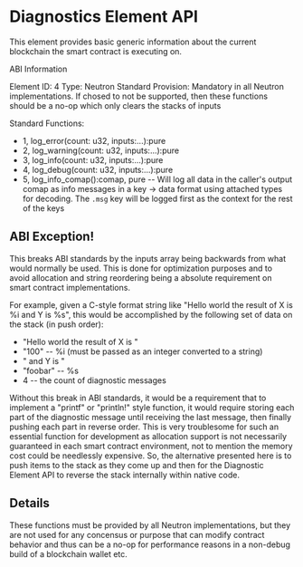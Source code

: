 # Diagnostics Element API

This element provides basic generic information about the current blockchain the smart contract is executing on.

ABI Information

Element ID: 4
Type: Neutron Standard
Provision: Mandatory in all Neutron implementations. If chosed to not be supported, then these functions should be a no-op which only clears the stacks of inputs

Standard Functions:

* 1, log_error(count: u32, inputs:...):pure
* 2, log_warning(count: u32, inputs:...):pure
* 3, log_info(count: u32, inputs:...):pure
* 4, log_debug(count: u32, inputs:...):pure
* 5, log_info_comap():comap, pure -- Will log all data in the caller's output comap as info messages in a key -> data format using attached types for decoding. The `.msg` key will be logged first as the context for the rest of the keys

## ABI Exception!

This breaks ABI standards by the inputs array being backwards from what would normally be used. This is done for optimization purposes and to avoid allocation and string reordering being a absolute requirement on smart contract implementations. 

For example, given a C-style format string like "Hello world the result of X is %i and Y is %s", this would be accomplished by the following set of data on the stack (in push order):

* "Hello world the result of X is "
* "100" -- %i (must be passed as an integer converted to a string)
* " and Y is "
* "foobar" -- %s
* 4 -- the count of diagnostic messages

Without this break in ABI standards, it would be a requirement that to implement a "printf" or "println!" style function, it would require storing each part of the diagnostic message until receiving the last message, then finally pushing each part in reverse order. This is very troublesome for such an essential function for development as allocation support is not necessarily guaranteed in each smart contract environment, not to mention the memory cost could be needlessly expensive. So, the alternative presented here is to push items to the stack as they come up and then for the Diagnostic Element API to reverse the stack internally within native code. 

## Details

These functions must be provided by all Neutron implementations, but they are not used for any concensus or purpose that can modify contract behavior and thus can be a no-op for performance reasons in a non-debug build of a blockchain wallet etc. 

